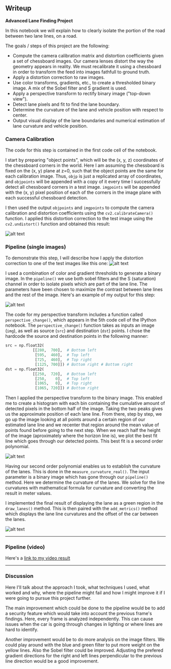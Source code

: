 ## Writeup


**Advanced Lane Finding Project**

In this notebook we will explain how to clearly isolate the portion of the road between two lane lines, on a road. 

The goals / steps of this project are the following:

* Compute the camera calibration matrix and distortion coefficients given a set of chessboard images. Our camera lenses distort the way the geometry appears in reality. We must recalibrate it using a chessboard in order to transform the feed into images fathfull to ground truth.
* Apply a distortion correction to raw images.
* Use color transforms, gradients, etc., to create a thresholded binary image. A mix of the Sobel filter and S gradient is used. 
* Apply a perspective transform to rectify binary image ("top-down view").
* Detect lane pixels and fit to find the lane boundary.
* Determine the curvature of the lane and vehicle position with respect to center.
* Output visual display of the lane boundaries and numerical estimation of lane curvature and vehicle position.

[//]: # (Image References)

[image1]: ./picturesWriteup/chessCalibration.png
[image2]: ./test_images/test1.jpg "Road Transformed"
[image3]: ./picturesWriteup/sobel.png 
[image4]: ./examples/warped_straight_lines.jpg "Warp Example"
[image5]: ./picturesWriteup/bestfit.png 
[image6]: ./picturesWriteup/final.png 
[video1]: ./project_video.mp4 "Video"

### Camera Calibration


The code for this step is contained in the first code cell of the notebook. 

I start by preparing "object points", which will be the (x, y, z) coordinates of the chessboard corners in the world. Here I am assuming the chessboard is fixed on the (x, y) plane at z=0, such that the object points are the same for each calibration image.  Thus, `objp` is just a replicated array of coordinates, and `objpoints` will be appended with a copy of it every time I successfully detect all chessboard corners in a test image.  `imgpoints` will be appended with the (x, y) pixel position of each of the corners in the image plane with each successful chessboard detection.  

I then used the output `objpoints` and `imgpoints` to compute the camera calibration and distortion coefficients using the `cv2.calibrateCamera()` function.  I applied this distortion correction to the test image using the `cv2.undistort()` function and obtained this result: 

![alt text][image1]

### Pipeline (single images)

To demonstrate this step, I will describe how I apply the distortion correction to one of the test images like this one:
![alt text][image2]


I used a combination of color and gradient thresholds to generate a binary image. In the `pipeline()` we use both sobel filters and the S (saturation) channel in order to isolate pixels which are part of the lane line. The parameters have been chosen to maximize the contrast between lane lines and the rest of the image. Here's an example of my output for this step:

![alt text][image3]

The code for my perspective transform includes a function called `perspective_change()`, which appears in the 5th code cell of the IPython notebook.  The `perspective_change()` function takes as inputs an image (`img`), as well as source (`src`) and destination (`dst`) points.  I chose the hardcode the source and destination points in the following manner:

```python
src = np.float32(
            [[280,  700],  # Bottom left
             [595,  460],  # Top left
             [725,  460],  # Top right
             [1125, 700]]) # Bottom right # Bottom right
dst = np.float32(
            [[250,  720],  # Bottom left
             [250,    0],  # Top left
             [1065,   0],  # Top right
             [1065, 720]]) # Bottom right   
```


Then I applied the perspective transform to the binary image. This enabled me to create a histogram with each bin containing the cumulative amount of detected pixels in the bottom half of the image. Taking the two peaks gives us the approximate position of each lane line. From there, step by step, we go up the image looking at all points around a certain region of our estimated lane line and we recenter that region around the mean value of points found before going to the next step. When we reach half the height of the image (aproximately where the horizon line is), we plot the best fit line which goes through our detected points. This best fit is a second order polynomial. 

![alt text][image5]



Having our second order polynomial enables us to establish the curvature of the lanes. This is done in the `measure_curvature_real()`. The input parameter is a binary image which has gone through our `pipeline()` method. Here we determine the curvature of the lanes. We solve for the line curvatures with mathematical formula for curvature and converting the result in meter values.


I implemented the final result of displaying the lane as a green region in the `draw_lanes()` method. This is then paired with the `add_metrics()` method which displays the lane line curvatures and the offset of the car between the lanes.

![alt text][image6]

---

### Pipeline (video)

Here's a [link to my video result](./project_video.mp4)

---

### Discussion


Here I'll talk about the approach I took, what techniques I used, what worked and why, where the pipeline might fail and how I might improve it if I were going to pursue this project further.  

The main improvement which could be done to the pipeline would be to add a security feature which would take into account the previous frame's findings. Here, every frame is analyzed independently. This can cause issues when the car is going through changes in lighting or where lines are hard to identify.

Another improvement would be to do more analysis on the image filters. We could play around with the blue and green filter to put more weight on the yellow lines. Also the Sobel filter could be improved. Adjusting the prefered gradient directions for the right and left lines perpendicular to the previous line direction would be a good improvement. 
